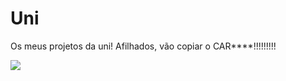# Uni
Os meus projetos da uni! Afilhados, vão copiar o CAR****!!!!!!!!!

<a href="https://github.com/anuraghazra/github-readme-stats">
  <img align="center" src="https://github-readme-stats.vercel.app/api/top-langs/?username=BichoTraveco&langs_count=8&hide=TeX,roff,shell" />
</a>

